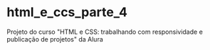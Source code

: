 # html_e_ccs_parte_4

Projeto do curso "HTML e CSS: trabalhando com responsividade e publicação de projetos" da Alura
